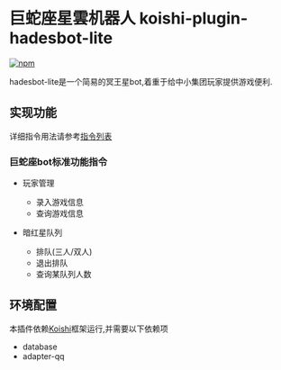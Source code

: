 # 巨蛇座星雲机器人 koishi-plugin-hadesbot-lite

[![npm](https://img.shields.io/npm/v/koishi-plugin-hadesbot-lite?style=flat-square)](https://www.npmjs.com/package/koishi-plugin-hadesbot-lite)

hadesbot-lite是一个简易的冥王星bot,着重于给中小集团玩家提供游戏便利.

## 实现功能

详细指令用法请参考[指令列表](commandlist.md)

### 巨蛇座bot标准功能指令

- 玩家管理
  <!-- - 授权车牌(管理)
  - 重置玩家(管理) -->
  - 录入游戏信息
  - 查询游戏信息

- 暗红星队列
  - 排队(三人/双人)
  - 退出排队
  - 查询某队列人数

<!-- - 红星活动
  - 开关红活(管理)
  - 重置红活(管理)
  - 生成红活排行
  - 加入红活行动
  - 录入红活行动分数
  - 查询红活分数 -->

<!-- - 杂项
  - 随机俏皮话系统 -->
<!-- 
### 适配adapter-qq的额外指令

仅在适配qq开放平台运行时,以下指令有效,使用onebot框架运行时请忽略.

- 玩家管理
  - 初始化玩家(管理) -->

## 环境配置

本插件依赖[Koishi](https://koishi.chat/)框架运行,并需要以下依赖项

- database
- adapter-qq
<!-- - adapter-onebot (二选一) -->
